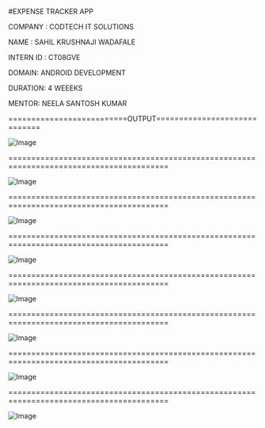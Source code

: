 #EXPENSE TRACKER APP

COMPANY : CODTECH IT SOLUTIONS

NAME : SAHIL KRUSHNAJI WADAFALE

INTERN ID : CT08GVE

DOMAIN: ANDROID DEVELOPMENT

DURATION: 4 WEEEKS

MENTOR: NEELA SANTOSH KUMAR


==========================OUTPUT=============================

![Image](https://github.com/user-attachments/assets/bfc8f480-3146-4c28-b10e-b406a55806b0)

=========================================================================================

![Image](https://github.com/user-attachments/assets/7f1b9272-8ed8-4046-b662-e6a06d1b130a)

=========================================================================================

![Image](https://github.com/user-attachments/assets/6742fdae-e813-4942-8327-f2f67ae96385)

=========================================================================================

![Image](https://github.com/user-attachments/assets/09599466-9df6-4848-b1fc-46c99755ae2c)

=========================================================================================

![Image](https://github.com/user-attachments/assets/fc7368bd-7c98-4749-ac15-4e9ac35c4bd1)

=========================================================================================

![Image](https://github.com/user-attachments/assets/62498568-bb0b-4588-b512-88d645caf5d3)

=========================================================================================

![Image](https://github.com/user-attachments/assets/5da317f6-d5c0-4256-9ff0-a28e611c1522)

=========================================================================================

![Image](https://github.com/user-attachments/assets/36a88f87-0e3d-4c47-a15f-44867330783d)
